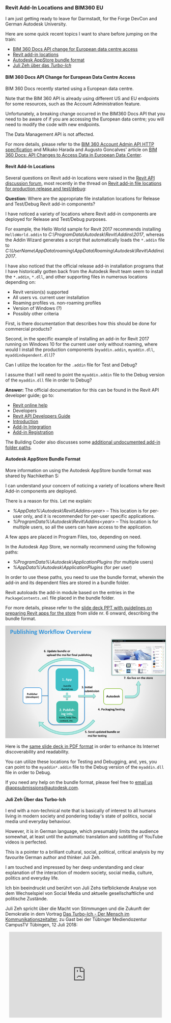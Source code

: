 <head>
<meta http-equiv="Content-Type" content="text/html; charset=utf-8">
<link rel="stylesheet" type="text/css" href="bc.css">
<script src="https://cdn.rawgit.com/google/code-prettify/master/loader/run_prettify.js" type="text/javascript"></script>
</head>

<!---

- https://forge.autodesk.com/blog/bim-360-docs-api-changes-access-data-european-data-center

- Revit Addin file locations for production Release and Test/Debug
  https://forums.autodesk.com/t5/revit-api-forum/revit-addin-file-locations-for-production-release-and-test-debug/m-p/8325021

- https://forums.autodesk.com/t5/revit-api-forum/getting-the-ids-of-selected-elements/m-p/8314144

 #RevitAPI @AutodeskForge @AutodeskRevit #bim #DynamoBim #ForgeDevCon

I am just getting ready to leave for Darmstadt, for the Forge DevCon and German Autodesk University.
Here are some quick recent topics I want to share before jumping on the train
&ndash; BIM 360 Docs API change for European data centre access
&ndash; Revit add-in locations
&ndash; Autodesk AppStore bundle format
&ndash; Juli Zeh über das <i>Turbo-Ich</i>...

-->

### Revit Add-In Locations and BIM360 EU

I am just getting ready to leave for Darmstadt, for the Forge DevCon and German Autodesk University.

Here are some quick recent topics I want to share before jumping on the train:

- [BIM 360 Docs API change for European data centre access](#2) 
- [Revit add-in locations](#3) 
- [Autodesk AppStore bundle format](#4) 
- [Juli Zeh über das *Turbo-Ich*](#5) 


#### <a name="2"></a> BIM 360 Docs API Change for European Data Centre Access

BIM 360 Docs recently started using a European data centre.

Note that the BIM 360 API is already using different US and EU endpoints for some resources, such as the Account Administration feature.

Unfortunately, a breaking change occurred in the BIM360 Docs API that you need to be aware of if you are accessing the European data centre; you will need to modify the code with new endpoints.

The Data Management API is not affected.

For more details, please refer to
the [BIM 360 Account Admin API HTTP specification](https://forge.autodesk.com/en/docs/bim360/v1/reference/http/) and
Mikako Harada and Augusto Goncalves' article
on [BIM 360 Docs: API Changes to Access Data in European Data Center](https://forge.autodesk.com/blog/bim-360-docs-api-changes-access-data-european-data-center).

#### <a name="3"></a> Revit Add-In Locations

Several questions on Revit add-in locations were raised in
the [Revit API discussion forum](http://forums.autodesk.com/t5/revit-api-forum/bd-p/160),
most recently in the thread
on [Revit add-in file locations for production release and test/debug](https://forums.autodesk.com/t5/revit-api-forum/revit-addin-file-locations-for-production-release-and-test-debug/m-p/8325021):

**Question:** Where are the  appropriate file installation locations for Release and Test/Debug Revit add-in components?

I have noticed a variety of locations where Revit add-in components are deployed for Release and Test/Debug purposes.

For example, the Hello World sample for Revit 2017 recommends installing `HelloWorld.addin` to *C:\ProgramData\Autodesk\Revit\Addins\2017*, whereas the Addin Wizard generates a script that automatically loads the `*.addin` file to *C:\UserName\AppData\roaming\AppData\Roaming\Autodesk\Revit\Addins\2017*.

I have also noticed that the official release add-in installation programs that I have historically gotten back from the Autodesk Revit team seem to install the `*.addin`, `*.dll`, and other supporting files in numerous locations depending on:

- Revit version(s) supported
- All users vs. current user installation
- Roaming profiles vs. non-roaming profiles
- Version of Windows (?)
- Possibly other criteria

First, is there documentation that describes how this should be done for commercial products?

Second, in the specific example of installing an add-in for Revit 2017 running on Windows 10 for the current user only without roaming, where would I install the production components (`myaddin.addin`, `myaddin.dll`, `myaddindependent.dll`)?

Can I utilize the location for the `.addin` file for Test and Debug?

I assume that I will need to point the `myaddin.addin` file to the Debug version of the `myaddin.dll` file in order to Debug?

**Answer:** The official documentation for this can be found in the Revit API developer guide; go to:

- [Revit online help](http://help.autodesk.com/view/RVT/2017/ENU)
- Developers
- [Revit API Developers Guide](http://help.autodesk.com/view/RVT/2017/ENU/?guid=GUID-F0A122E0-E556-4D0D-9D0F-7E72A9315A42)
- [Introduction](http://help.autodesk.com/view/RVT/2017/ENU/?guid=GUID-C574D4C8-B6D2-4E45-93A5-7E35B7E289BE)
- [Add-In Integration](http://help.autodesk.com/view/RVT/2017/ENU/?guid=GUID-4BE74935-A15C-4536-BD9C-7778766CE392)
- [Add-in Registration](http://help.autodesk.com/view/RVT/2017/ENU/?guid=GUID-4FFDB03E-6936-417C-9772-8FC258A261F7)

The Building Coder also discusses
some [additional undocumented add-in folder paths](http://thebuildingcoder.typepad.com/blog/2016/02/bim-360-docs-add-in-folders-stallman-and-the-abc-conjecture.html#5).

#### <a name="4"></a> Autodesk AppStore Bundle Format

More information on using the Autodesk AppStore bundle format was shared by Nachikethan S:

I can understand your concern of noticing a variety of locations where Revit Add-in components are deployed.

There is a reason for this. Let me explain:

- *%AppData%\Autodesk\Revit\Addins\<year>* &ndash; This location is for per-user only, and it is recommended for per-user specific applications.
- *%ProgramData%\Autodesk\Revit\Addins\<year>* &ndash; This location is for multiple users, so all the users can have access to the application.

A few apps are placed in Program Files, too, depending on need.

In the Autodesk App Store, we normally recommend using the following paths:

- *%ProgramData%\Autodesk\ApplicationPlugins* (for multiple users) 
- *%AppData%\Autodesk\ApplicationPlugins* (for per user) 

In order to use these paths, you need to use the bundle format, wherein the add-in and its dependent files are stored in a bundle folder.

Revit autoloads the add-in module based on the entries in the `PackageContents.xml` file placed in the bundle folder.

For more details, please refer to
the [slide deck PPT with guidelines on preparing Revit apps for the store](zip/3_Autodesk_Exchange_Publish_Revit_Apps_Preparing_Apps_for_the_Store_Guidelines.pptx) from slide nr. 6 onward, describing the bundle format.

<center>
<img src="img/revit_appstore_overview.png" alt="AppStore publishing overview" width="700">
</center>

Here is the [same slide deck in PDF format](zip/3_Autodesk_Exchange_Publish_Revit_Apps_Preparing_Apps_for_the_Store_Guidelines.pdf) in
order to enhance its Internet discoverability and readability.

You can utilize these locations for Testing and Debugging, and, yes, you can point to the `myaddin*.addin` file to the Debug version of the `myaddin.dll` file in order to Debug.

If you need any help on the bundle format, please feel free
to [email us @appsubmissions@autodesk.com](mailto:appsubmissions@autodesk.com).


#### <a name="5"></a> Juli Zeh Über das Turbo-Ich

I end with a non-technical note that is basically of interest to all humans living in modern society and pondering today's state of politics, social media und everyday behaviour.

However, it is in German language, which presumably limits the audience somewhat, at least until the automatic translation and subtitling of YouTube videos is perfected.

This is a pointer to a brilliant cultural, social, political, critical analysis by my favourite German author and thinker Juli Zeh.

I am touched and impressed by her deep understanding and clear explanation of the interaction of modern society, social media, culture, politics and everyday life.

Ich bin beeindruckt und berührt von Juli Zehs tiefblickende Analyse von dem Wechselspiel von Social Media und aktuelle gesellschaftliche und politische Zustände.

Juli Zeh spricht über die Macht von Stimmungen und die Zukunft der Demokratie in dem Vortrag [Das Turbo-Ich - Der Mensch im Kommunikationszeitalter](https://youtu.be/-5djf2rZMD4?t=870), zu Gast bei der Tübinger Mediendozentur CampusTV Tübingen, 12 Juli 2018:

<center>
<iframe width="480" height="270" src="https://www.youtube.com/embed/-5djf2rZMD4?start=872" frameborder="0" allow="autoplay; encrypted-media" allowfullscreen></iframe>
</center>
